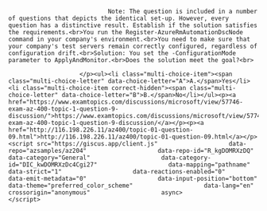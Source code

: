 <p class="card-text">
							
								Note: The question is included in a number of questions that depicts the identical set-up. However, every question has a distinctive result. Establish if the solution satisfies the requirements.<br>You run the Register-AzureRmAutomationDscNode command in your company's environment.<br>You need to make sure that your company's test servers remain correctly configured, regardless of configuration drift.<br>Solution: You set the -ConfigurationMode parameter to ApplyAndMonitor.<br>Does the solution meet the goal?<br>
							
						</p><ul><li class="multi-choice-item"><span class="multi-choice-letter" data-choice-letter="A">A.</span>Yes</li><li class="multi-choice-item correct-hidden"><span class="multi-choice-letter" data-choice-letter="B">B.</span>No</li></ul><p><a href="https://www.examtopics.com/discussions/microsoft/view/57746-exam-az-400-topic-1-question-9-discussion/">https://www.examtopics.com/discussions/microsoft/view/57746-exam-az-400-topic-1-question-9-discussion/</a></p><p><a href="http://116.198.226.11/az400/topic-01-question-09.html">http://116.198.226.11/az400/topic-01-question-09.html</a></p><script src="https://giscus.app/client.js"                    data-repo="azsamples/az204"                    data-repo-id="R_kgDOMRXzDQ"                    data-category="General"                    data-category-id="DIC_kwDOMRXzDc4Cgi27"                    data-mapping="pathname"                    data-strict="1"                    data-reactions-enabled="0"                    data-emit-metadata="0"                    data-input-position="bottom"                    data-theme="preferred_color_scheme"                    data-lang="en"                    crossorigin="anonymous"                    async>                    </script>